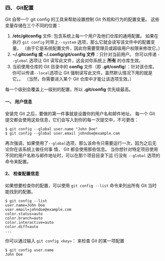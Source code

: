 

### 四、 Git配置

Git 自带一个 git config 的工具来帮助设置控制 Git 外观和行为的配置变量。 这些变量存储在三个不同的位置：

1. **/etc/gitconfig** 文件: 包含系统上每一个用户及他们仓库的通用配置。 如果在执行 `git config` 时带上`--system` 选项，那么它就会读写该文件中的配置变量。 （由于它是系统配置文件，因此你需要管理员或超级用户权限来修改它。）
2. **~/.gitconfig 或 ~/.config/git/config 文件**：只针对当前用户。 你可以传递 `--global` 选项让 Git 读写此文件，这会对你系统上 **所有** 的仓库生效。
3. 当前使用仓库的 Git 目录中的 **config** 文件（即 **.git/config**）：针对该仓库。 你可以传递` --local `选项让 Git 强制读写此文件，虽然默认情况下用的就是它。。 （当然，你需要进入某个 Git 仓库中才能让该选项生效。）  



每一个级别会覆盖上一级别的配置，所以  **.git/config** 优先级最高。



#### 一、 用户信息

安装完 Git 之后，要做的第一件事就是设置你的用户名和邮件地址。  每一个 Git 提交都会使用这些信息，它们会写入到你的每一次提交中，不可更改：

```shell
$ git config --global user.name "John Doe"
$ git config --global user.email johndoe@example.com
```

再次强调，如果使用了` --global `选项，那么该命令只需要运行一次，因为之后无论你在该系统上做任何事
情， Git 都会使用那些信息。 当你想针对特定项目使用不同的用户名称与邮件地址时，可以在那个项目目录下运
行没有 `--global` 选项的命令来配置。  

#### 2、 检查配置信息
如果想要检查你的配置，可以使用 `git config --list` 命令来列出所有 Git 当时能找到的配置。  

```shell
$ git config --list
user.name=John Doe
user.email=johndoe@example.com
color.status=auto
color.branch=auto
color.interactive=auto
color.diff=auto
...
```

你可以通过输入 `git config <key>`： 来检查 Git 的某一项配置  

```shell
$ git config user.name
John Doe
```

